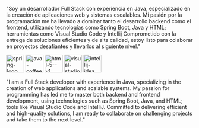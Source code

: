 "Soy un desarrollador Full Stack con experiencia en Java, especializado en la creación de aplicaciones web y sistemas escalables. Mi pasión por la programación me ha llevado a dominar tanto el desarrollo backend como el frontend, utilizando tecnologías como Spring Boot, Java y HTML; herramientas como Visual Studio Code y Intellij Comprometido con la entrega de soluciones eficientes y de alta calidad, estoy listo para colaborar en proyectos desafiantes y llevarlos al siguiente nivel."


<img width="48" height="48" src="https://img.icons8.com/color/48/spring-logo.png" alt="spring-logo"/>
<img width="48" height="48" src="https://img.icons8.com/color/48/java-coffee-cup-logo--v1.png" alt="java-coffee-cup-logo--v1"/>
<img width="48" height="48" src="https://img.icons8.com/color/48/html-5--v1.png" alt="html-5--v1"/>

<img width="48" height="48" src="https://img.icons8.com/color/48/visual-studio-code-2019.png" alt="visual-studio-code-2019"/>
<img width="48" height="48" src="https://img.icons8.com/color/48/intellij-idea.png" alt="intellij-idea"/>








"I am a Full Stack developer with experience in Java, specializing in the creation of web applications and scalable systems. My passion for programming has led me to master both backend and frontend development, using technologies such as Spring Boot, Java, and HTML; tools like Visual Studio Code and IntelliJ. Committed to delivering efficient and high-quality solutions, I am ready to collaborate on challenging projects and take them to the next level."
